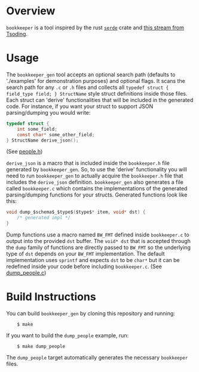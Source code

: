 # Overview
`bookkeeper` is a tool inspired by the rust [`serde`](https://serde.rs/) crate and [this stream from Tsoding](https://youtu.be/hnM6aSpWJ8c?si=7WqJW0dy8oaJtdmm).

# Usage
The `bookkeeper_gen` tool accepts an optional search path (defaults to './examples' for demonstration purposes) and optional flags. It scans the search path for any `.c` or `.h` files and collects all `typedef struct { field_type field; } StructName` style struct definitions inside those files. Each struct can 'derive' functionalities that will be included in the generated code. For instance, if you want your struct to support JSON parsing/dumping you would write:

```c
typedef struct {
    int some_field;
    const char* some_other_field;
} StructName derive_json();
```
(See [people.h](https://github.com/serd223/bookkeeper/blob/master/examples/people.h))

`derive_json` is a macro that is included inside the `bookkeeper.h` file generated by `bookkeeper_gen`. So, to use the 'derive' functionality you will need to run `bookkeeper_gen` to actually acquire the `bookkeeper.h` file that includes the `derive_json` definition. `bookkeeper_gen` also generates a file called `bookkeeper.c` which contains the implementations of the generated parsing/dumping functions for your structs. Generated functions look like this:
```c
void dump_$schema$_$type$($type$* item, void* dst) {
    /* generated impl */
}
```
Dump functions use a macro named `BW_FMT` defined inside `bookkeeper.c` to output into the provided `dst` buffer. The `void* dst` that is accepted through the `dump` family of functions are directly passed to `BW_FMT` so the underlying type of `dst` depends on your `BW_FMT` implementation. The default implementation uses `sprintf` and expects `dst` to be `char*` but it can be redefined inside your code before including `bookkeeper.c`. (See [dump_people.c](https://github.com/serd223/bookkeeper/blob/master/examples/dump_people.c))

# Build Instructions
You can build `bookkeeper_gen` by cloning this repository and running:
```console
    $ make
```

If you want to build the `dump_people` example, run:
```console
    $ make dump_people
```
The `dump_people` target automatically generates the necessary `bookkeeper` files.

